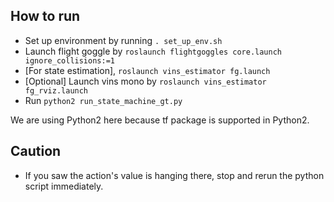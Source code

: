 ## How to run

* Set up environment by running ```. set_up_env.sh```
* Launch flight goggle by ```roslaunch flightgoggles core.launch ignore_collisions:=1```
* [For state estimation], ```roslaunch vins_estimator fg.launch```
* [Optional] Launch vins mono by ```roslaunch vins_estimator fg_rviz.launch```
* Run ```python2 run_state_machine_gt.py```

We are using Python2 here because tf package is supported in Python2.

## Caution
* If you saw the action's value is hanging there, stop and rerun the python script immediately.

